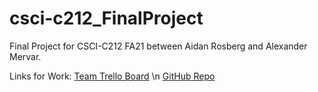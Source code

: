 # csci-c212_FinalProject
Final Project for CSCI-C212 FA21 between Aidan Rosberg and Alexander Mervar.

Links for Work:
[Team Trello Board](https://trello.com/b/eAG35tmm/csci-c212-final-project) \n
[GitHub Repo](https://github.com/alexandermervar/csci-c212_FinalProject)
